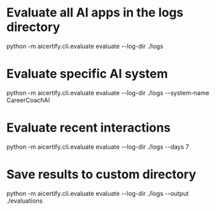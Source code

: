 # Evaluate all AI apps in the logs directory
python -m aicertify.cli.evaluate evaluate --log-dir ./logs

# Evaluate specific AI system
python -m aicertify.cli.evaluate evaluate --log-dir ./logs --system-name CareerCoachAI

# Evaluate recent interactions
python -m aicertify.cli.evaluate evaluate --log-dir ./logs --days 7

# Save results to custom directory
python -m aicertify.cli.evaluate evaluate --log-dir ./logs --output ./evaluations